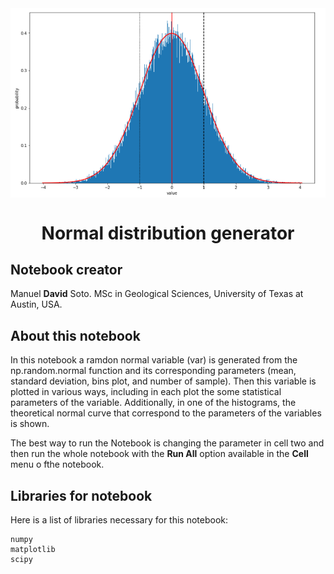 <div class="cell markdown">

<img src="normal.PNG" style="width:1000px" align="center">

<h1><center>Normal distribution generator</h1></center>

<h2>Notebook creator</h2>

Manuel **David** Soto. MSc in Geological Sciences, University of Texas
at Austin, USA.

<h2>About this notebook</h2>

In this notebook a ramdon normal variable (var) is generated from the np.random.normal function and its corresponding parameters (mean, standard deviation, bins plot, and number of sample). Then this variable is plotted in various ways, including in each plot the some statistical parameters of the variable. Additionally, in one of the histograms, the theoretical normal curve that correspond to the parameters of the variables is shown.

The best way to run the Notebook is changing the parameter in cell two and then run the whole notebook with the **Run All** option available in the **Cell** menu o fthe notebook.  


<h2>Libraries for notebook</h2>

Here is a list of libraries necessary for this notebook:

    numpy
    matplotlib
    scipy
